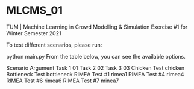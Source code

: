 # MLCMS_01
TUM | Machine Learning in Crowd Modelling & Simulation
Exercise #1
for Winter Semester 2021


To test different scenarios, please run:

python main.py <SCENARIO>
From the table below, you can see the available options.

Scenario	Argument
Task 1  01
Task 2  02
Task 3  03
Chicken Test	chicken
Bottleneck Test  bottleneck
RIMEA Test #1	rimea1
RIMEA Test #4	rimea4
RIMEA Test #6	rimea6
RIMEA Test #7	minea7
